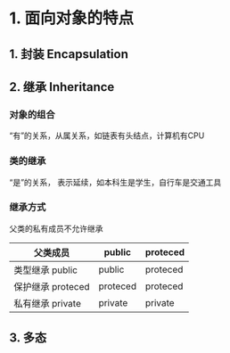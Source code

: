 # 1. 面向对象的特点

## 1. 封装 Encapsulation

## 2. 继承 Inheritance

### 对象的组合

“有”的关系，从属关系，如链表有头结点，计算机有CPU

### 类的继承

“是”的关系， 表示延续，如本科生是学生，自行车是交通工具

### 继承方式

父类的私有成员不允许继承

| 父类成员          | public   | proteced |
| ---------------- | -------- | -------- |
| 类型继承 public   | public   | proteced |
| 保护继承 proteced | proteced | proteced |
| 私有继承 private  | private  | private  |

## 3. 多态
